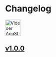 Changelog
===

<a target="_blank" href="https://apps.apple.com/app/videoer/6743495172" title="Videoer for macOS">
<img alt="Videoer AppStore" src="https://jaywcjlove.github.io/sb/download/macos.svg" height="51">
</a>

## [v1.0.0](https://github.com/jaywcjlove/focus-cursor/releases/tag/v1.0.0)

